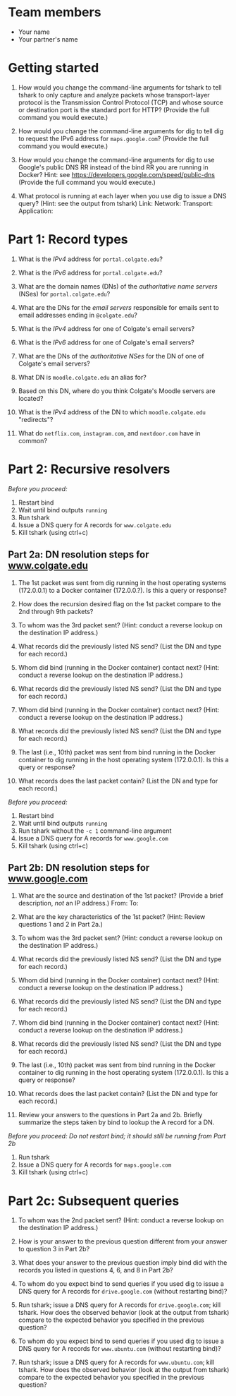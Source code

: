 # Team members
* Your name
* Your partner's name

# Getting started
1. How would you change the command-line arguments for tshark to tell tshark to
only capture and analyze packets whose transport-layer protocol is the
Transmission Control Protocol (TCP) and whose source or destination port is
the standard port for HTTP? (Provide the full command you would execute.)


2. How would you change the command-line arguments for dig to tell dig to
request the IPv6 address for `maps.google.com`? (Provide the full command you
would execute.)


3. How would you change the command-line arguments for dig to use Google's
public DNS RR instead of the bind RR you are running in Docker? Hint: see
https://developers.google.com/speed/public-dns (Provide the full command you would execute.)


4. What protocol is running at each layer when you use dig to issue a DNS
query? (Hint: see the output from tshark)
Link: 
Network: 
Transport: 
Application: 


# Part 1: Record types
1. What is the *IPv4* address for `portal.colgate.edu`?


2. What is the *IPv6* address for `portal.colgate.edu`?


3. What are the domain names (DNs) of the *authoritative name servers* (NSes)
for `portal.colgate.edu`?


4. What are the DNs for the *email servers* responsible for emails sent to email
addresses ending in `@colgate.edu`?


5. What is the *IPv4* address for one of Colgate's email servers?


6. What is the *IPv6* address for one of Colgate's email servers?


7. What are the DNs of the *authoritative NSes* for the DN of one of Colgate's
email servers?


8. What DN is `moodle.colgate.edu` an alias for?


9. Based on this DN, where do you think Colgate's Moodle servers are located?


10. What is the *IPv4* address of the DN to which `moodle.colgate.edu` "redirects"?

11. What do `netflix.com`, `instagram.com`, and `nextdoor.com` have in common?


# Part 2: Recursive resolvers
*Before you proceed:*
1. Restart bind
2. Wait until bind outputs `running`
3. Run tshark
4. Issue a DNS query for A records for `www.colgate.edu`
5. Kill tshark (using ctrl+c)

## Part 2a: DN resolution steps for www.colgate.edu
1. The 1st packet was sent from dig running in the host operating systems
(172.0.0.1) to a Docker container (172.0.0.?). Is this a query or response?


2. How does the recursion desired flag on the 1st packet compare to the 2nd
through 9th packets?


3. To whom was the 3rd packet sent? (Hint: conduct a reverse lookup on the
destination IP address.)


4. What records did the previously listed NS send? (List the DN and type for
each record.)


5. Whom did bind (running in the Docker container) contact next? (Hint: conduct
a reverse lookup on the destination IP address.)


6. What records did the previously listed NS send? (List the DN and type for
each record.)


7. Whom did bind (running in the Docker container) contact next? (Hint: conduct
a reverse lookup on the destination IP address.)


8. What records did the previously listed NS send? (List the DN and type for
each record.)


9. The last (i.e., 10th) packet was sent from bind running in the Docker
container to dig running in the host operating system (172.0.0.1). Is this a
query or response?


10. What records does the last packet contain? (List the DN and type for each
record.)



*Before you proceed:*
1. Restart bind
2. Wait until bind outputs `running`
3. Run tshark without the `-c 1` command-line argument
4. Issue a DNS query for A records for `www.google.com`
5. Kill tshark (using ctrl+c)

## Part 2b: DN resolution steps for www.google.com
1. What are the source and destination of the 1st packet? (Provide a brief
description, *not* an IP address.)
From: 
To:

2. What are the key characteristics of the 1st packet? (Hint: Review questions 
1 and 2 in Part 2a.)


3. To whom was the 3rd packet sent? (Hint: conduct a reverse lookup on the
destination IP address.)


4. What records did the previously listed NS send? (List the DN and type for
each record.)


5. Whom did bind (running in the Docker container) contact next? (Hint: conduct
a reverse lookup on the destination IP address.)


6. What records did the previously listed NS send? (List the DN and type for
each record.)


7. Whom did bind (running in the Docker container) contact next? (Hint: conduct
a reverse lookup on the destination IP address.)


8. What records did the previously listed NS send? (List the DN and type for
each record.)


9. The last (i.e., 10th) packet was sent from bind running in the Docker
container to dig running in the host operating system (172.0.0.1). Is this a
query or response?


10. What records does the last packet contain? (List the DN and type for each
record.)


11. Review your answers to the questions in Part 2a and 2b. Briefly summarize
the steps taken by bind to lookup the A record for a DN.


*Before you proceed:*
*Do not restart bind; it should still be running from Part 2b*
1. Run tshark
2. Issue a DNS query for A records for `maps.google.com`
3. Kill tshark (using ctrl+c)

# Part 2c: Subsequent queries
1. To whom was the 2nd packet sent? (Hint: conduct a reverse lookup on the
destination IP address.)


2. How is your answer to the previous question different from your answer to
question 3 in Part 2b?


3. What does your answer to the previous question imply bind did with the
records you listed in questions 4, 6, and 8 in Part 2b?


4. To whom do you expect bind to send queries if you used dig to issue a DNS
query for A records for `drive.google.com` (without restarting bind)?


5. Run tshark; issue a DNS query for A records for `drive.google.com`; kill
tshark. How does the observed behavior (look at the output from tshark) compare
to the expected behavior you specified in the previous question?


6. To whom do you expect bind to send queries if you used dig to issue a DNS
query for A records for `www.ubuntu.com` (without restarting bind)?


7. Run tshark; issue a DNS query for A records for `www.ubuntu.com`; kill
tshark. How does the observed behavior (look at the output from tshark) compare
to the expected behavior you specified in the previous question?


